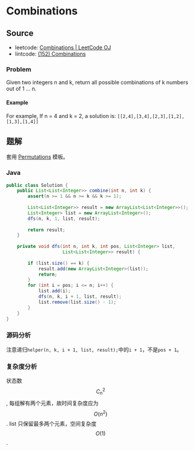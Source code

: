 # Combinations

## Source

- leetcode: [Combinations | LeetCode OJ](https://leetcode.com/problems/combinations/)
- lintcode: [(152) Combinations](http://www.lintcode.com/en/problem/combinations/)

### Problem

Given two integers n and k,
return all possible combinations of k numbers out of 1 ... n.

#### Example

For example,
If n = 4 and k = 2, a solution is:
`[[2,4],[3,4],[2,3],[1,2],[1,3],[1,4]]`

## 题解

套用 [Permutations](http://algorithm.yuanbin.me/zh-hans/exhaustive_search/permutations.html) 模板。

### Java

```java
public class Solution {
    public List<List<Integer>> combine(int n, int k) {
        assert(n >= 1 && n >= k && k >= 1);
        
        List<List<Integer>> result = new ArrayList<List<Integer>>();
        List<Integer> list = new ArrayList<Integer>();
        dfs(n, k, 1, list, result);
        
        return result;
    }
    
    private void dfs(int n, int k, int pos, List<Integer> list,
                     List<List<Integer>> result) {
        
        if (list.size() == k) {
            result.add(new ArrayList<Integer>(list));
            return;
        }
        for (int i = pos; i <= n; i++) {
            list.add(i);
            dfs(n, k, i + 1, list, result);
            list.remove(list.size() - 1);
        }
    }
}
```

### 源码分析

注意递归`helper(n, k, i + 1, list, result);`中的`i + 1`，不是`pos + 1`。

### 复杂度分析

状态数 $$C_n^2$$, 每组解有两个元素，故时间复杂度应为 $$O(n^2)$$. list 只保留最多两个元素，空间复杂度 $$O(1)$$.

